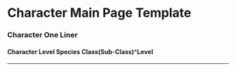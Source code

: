 # Character Main Page Template
### Character One Liner
#### Character Level Species Class(Sub-Class)^Level
---

